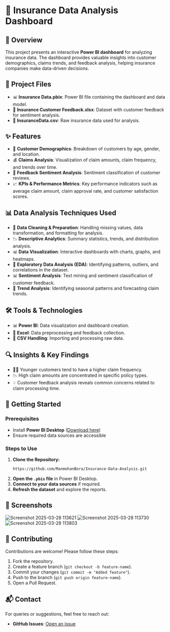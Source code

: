 # 🚀 Insurance Data Analysis Dashboard

## 📌 Overview
This project presents an interactive **Power BI dashboard** for analyzing insurance data. The dashboard provides valuable insights into customer demographics, claims trends, and feedback analysis, helping insurance companies make data-driven decisions.

## 📂 Project Files
- 📊 **Insurance Data.pbix**: Power BI file containing the dashboard and data model.
- 📄 **Insurance Customer Feedback.xlsx**: Dataset with customer feedback for sentiment analysis.
- 📜 **InsuranceData.csv**: Raw insurance data used for analysis.

## ✨ Features
- 📌 **Customer Demographics**: Breakdown of customers by age, gender, and location.
- 💰 **Claims Analysis**: Visualization of claim amounts, claim frequency, and trends over time.
- 💬 **Feedback Sentiment Analysis**: Sentiment classification of customer reviews.
- 📈 **KPIs & Performance Metrics**: Key performance indicators such as average claim amount, claim approval rate, and customer satisfaction scores.

## 📊 Data Analysis Techniques Used
- 📌 **Data Cleaning & Preparation**: Handling missing values, data transformation, and formatting for analysis.
- 📉 **Descriptive Analytics**: Summary statistics, trends, and distribution analysis.
- 📊 **Data Visualization**: Interactive dashboards with charts, graphs, and heatmaps.
- 🔎 **Exploratory Data Analysis (EDA)**: Identifying patterns, outliers, and correlations in the dataset.
- 📊 **Sentiment Analysis**: Text mining and sentiment classification of customer feedback.
- 📌 **Trend Analysis**: Identifying seasonal patterns and forecasting claim trends.

## 🛠 Tools & Technologies
- 📊 **Power BI**: Data visualization and dashboard creation.
- 📑 **Excel**: Data preprocessing and feedback collection.
- 📂 **CSV Handling**: Importing and processing raw data.

## 🔍 Insights & Key Findings
- 🧑‍💼 Younger customers tend to have a higher claim frequency.
- 📉 High claim amounts are concentrated in specific policy types.
- 💡 Customer feedback analysis reveals common concerns related to claim processing time.

## 🚀 Getting Started
### Prerequisites
- Install **Power BI Desktop** ([Download here](https://powerbi.microsoft.com/))
- Ensure required data sources are accessible

### Steps to Use
1. **Clone the Repository:**
   ```sh
   https://github.com/ManmohanBora/Insurance-Data-Analysis.git
   ```
2. **Open the `.pbix` file** in Power BI Desktop.
3. **Connect to your data sources** if required.
4. **Refresh the dataset** and explore the reports.

## 📸 Screenshots
![Screenshot 2025-03-28 113621](https://github.com/user-attachments/assets/136727e6-e8a2-4d98-ac59-79a6a5c9aab4)
![Screenshot 2025-03-28 113730](https://github.com/user-attachments/assets/bc6b9e57-64a2-45f6-ae39-ad82e9383fcf)
![Screenshot 2025-03-28 113803](https://github.com/user-attachments/assets/691ea79f-0f34-4252-abc4-1852db990140)


## 🤝 Contributing
Contributions are welcome! Please follow these steps:
1. Fork the repository.
2. Create a feature branch (`git checkout -b feature-name`).
3. Commit your changes (`git commit -m "Added feature"`).
4. Push to the branch (`git push origin feature-name`).
5. Open a Pull Request.

## 📬 Contact
For queries or suggestions, feel free to reach out:
- **GitHub Issues**: [Open an issue](https://github.com/ManmohanBora/Insurance-Data-Analysis/issues)


